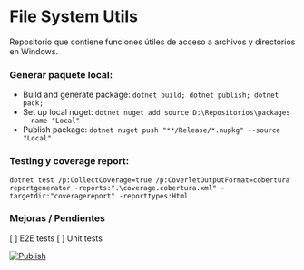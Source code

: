 # File System Utils
Repositorio que contiene funciones útiles de acceso a archivos y directorios en Windows.

### Generar paquete local:
 - Build and generate package: `dotnet build; dotnet publish; dotnet pack;`
 - Set up local nuget: `dotnet nuget add source D:\Repositorios\packages --name "Local"`
 - Publish package: `dotnet nuget push "**/Release/*.nupkg" --source "Local"`

### Testing y coverage report:

`dotnet test /p:CollectCoverage=true /p:CoverletOutputFormat=cobertura`
`reportgenerator -reports:".\coverage.cobertura.xml" -targetdir:"coveragereport" -reporttypes:Html`

### Mejoras / Pendientes
[ ] E2E tests
[ ] Unit tests

[![Publish](https://github.com/lorenzonicolas/nll-file-system-utils/actions/workflows/publish.yml/badge.svg?branch=master)](https://github.com/lorenzonicolas/nll-file-system-utils/actions/workflows/publish.yml)
